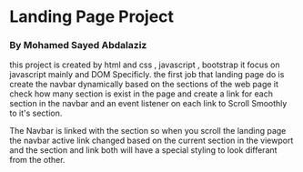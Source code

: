# Landing Page Project
### By Mohamed Sayed Abdalaziz

this project is created by html and css , javascript , bootstrap it focus on javascript mainly and DOM Specificly.
the first job that landing page do is create the navbar dynamically based on the sections of the web page it check how many section is exist in the page and create a link for each section in the navbar and an event listener on each link to Scroll Smoothly to it's section.

The Navbar is linked with the section so when you scroll the landing page the navbar active link changed based on the current section in the viewport and the section and link both will have a special styling to look differant from the other.
